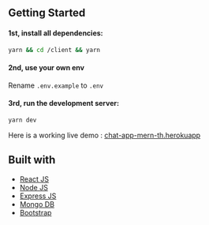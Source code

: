 ## Getting Started

#### 1st, install all dependencies:

```bash
yarn && cd /client && yarn
```

#### 2nd, use your own env

Rename `.env.example` to `.env`

#### 3rd, run the development server:

```bash
yarn dev
```

Here is a working live demo :  [chat-app-mern-th.herokuapp](https://chat-app-mern-th.herokuapp.com/)

## Built with 

- [React JS](https://reactjs.org/)
- [Node JS](https://nodejs.org/) 
- [Express JS](https://expressjs.com/)
- [Mongo DB](https://www.mongodb.com/)
- [Bootstrap](http://getbootstrap.com/)
